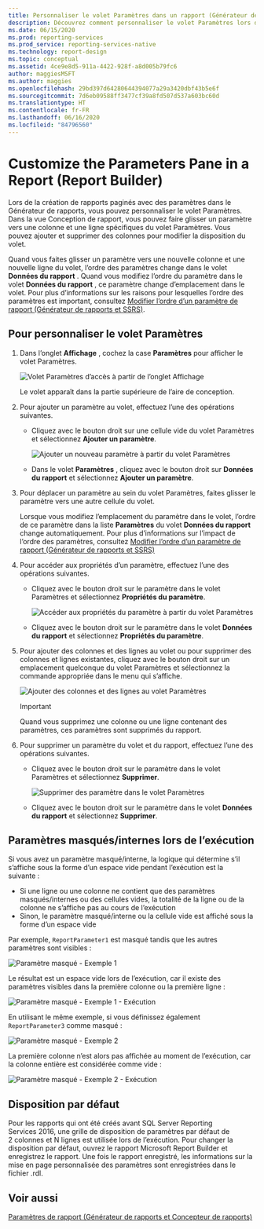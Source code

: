 ```yaml
---
title: Personnaliser le volet Paramètres dans un rapport (Générateur de rapports) | Microsoft Docs
description: Découvrez comment personnaliser le volet Paramètres lors de la création de rapports paginés avec des paramètres dans le Générateur de rapports.
ms.date: 06/15/2020
ms.prod: reporting-services
ms.prod_service: reporting-services-native
ms.technology: report-design
ms.topic: conceptual
ms.assetid: 4ce9e8d5-911a-4422-928f-a8d005b79fc6
author: maggiesMSFT
ms.author: maggies
ms.openlocfilehash: 29bd397d64280644394077a29a3420dbf43b5e6f
ms.sourcegitcommit: 7d6eb09588ff3477cf39a8fd507d537a603bc60d
ms.translationtype: HT
ms.contentlocale: fr-FR
ms.lasthandoff: 06/16/2020
ms.locfileid: "84796560"
---
```

# <a name="customize-the-parameters-pane-in-a-report-report-builder"></a>Customize the Parameters Pane in a Report (Report Builder)
  Lors de la création de rapports paginés avec des paramètres dans le Générateur de rapports, vous pouvez personnaliser le volet Paramètres. Dans la vue Conception de rapport, vous pouvez faire glisser un paramètre vers une colonne et une ligne spécifiques du volet Paramètres. Vous pouvez ajouter et supprimer des colonnes pour modifier la disposition du volet.

 Quand vous faites glisser un paramètre vers une nouvelle colonne et une nouvelle ligne du volet, l’ordre des paramètres change dans le volet **Données du rapport** . Quand vous modifiez l’ordre du paramètre dans le volet **Données du rapport** , ce paramètre change d’emplacement dans le volet. Pour plus d’informations sur les raisons pour lesquelles l’ordre des paramètres est important, consultez [Modifier l’ordre d’un paramètre de rapport &#40;Générateur de rapports et SSRS&#41;](../../reporting-services/report-design/change-the-order-of-a-report-parameter-report-builder-and-ssrs.md).

## <a name="to-customize-the-parameters-pane"></a>Pour personnaliser le volet Paramètres

1.  Dans l’onglet **Affichage** , cochez la case **Paramètres** pour afficher le volet Paramètres.

     ![Volet Paramètres d’accès à partir de l’onglet Affichage](../../reporting-services/report-design/media/ssrs-customparameter-accessparameterpanedesignmode.png "Volet Paramètres d’accès à partir de l’onglet Affichage")

     Le volet apparaît dans la partie supérieure de l’aire de conception.

2.  Pour ajouter un paramètre au volet, effectuez l’une des opérations suivantes.

    -   Cliquez avec le bouton droit sur une cellule vide du volet Paramètres et sélectionnez **Ajouter un paramètre**.

         ![Ajouter un nouveau paramètre à partir du volet Paramètres](../../reporting-services/report-design/media/ssrs-customizeparameter-addnewparameter.png "Ajouter un nouveau paramètre à partir du volet Paramètres")

    -   Dans le volet **Paramètres** , cliquez avec le bouton droit sur **Données du rapport** et sélectionnez **Ajouter un paramètre**.

3.  Pour déplacer un paramètre au sein du volet Paramètres, faites glisser le paramètre vers une autre cellule du volet.

     Lorsque vous modifiez l’emplacement du paramètre dans le volet, l’ordre de ce paramètre dans la liste **Paramètres** du volet **Données du rapport** change automatiquement. Pour plus d’informations sur l’impact de l’ordre des paramètres, consultez [Modifier l’ordre d’un paramètre de rapport &#40;Générateur de rapports et SSRS&#41;](../../reporting-services/report-design/change-the-order-of-a-report-parameter-report-builder-and-ssrs.md)

4.  Pour accéder aux propriétés d’un paramètre, effectuez l’une des opérations suivantes.

    -   Cliquez avec le bouton droit sur le paramètre dans le volet Paramètres et sélectionnez **Propriétés du paramètre**.

         ![Accéder aux propriétés du paramètre à partir du volet Paramètres](../../reporting-services/report-design/media/ssrs-customizeparameter-accessparameterproperties-composite.png "Accéder aux propriétés du paramètre à partir du volet Paramètres")

    -   Cliquez avec le bouton droit sur le paramètre dans le volet **Données du rapport** et sélectionnez **Propriétés du paramètre**.

5.  Pour ajouter des colonnes et des lignes au volet ou pour supprimer des colonnes et lignes existantes, cliquez avec le bouton droit sur un emplacement quelconque du volet Paramètres et sélectionnez la commande appropriée dans le menu qui s’affiche.

     ![Ajouter des colonnes et des lignes au volet Paramètres](../../reporting-services/report-design/media/ssrs-customparameter-addcolumnsrows.png "Ajouter des colonnes et des lignes au volet Paramètres")

    > [!IMPORTANT]
    >  Quand vous supprimez une colonne ou une ligne contenant des paramètres, ces paramètres sont supprimés du rapport.

6.  Pour supprimer un paramètre du volet et du rapport, effectuez l’une des opérations suivantes.

    -   Cliquez avec le bouton droit sur le paramètre dans le volet Paramètres et sélectionnez  **Supprimer**.

         ![Supprimer des paramètre dans le volet Paramètres](../../reporting-services/report-design/media/ssrs-customparameter-deleteparameter.png "Supprimer des paramètre dans le volet Paramètres")

    -   Cliquez avec le bouton droit sur le paramètre dans le volet **Données du rapport** et sélectionnez **Supprimer**.

## <a name="hiddeninternal-parameters-during-runtime"></a>Paramètres masqués/internes lors de l’exécution
Si vous avez un paramètre masqué/interne, la logique qui détermine s’il s’affiche sous la forme d’un espace vide pendant l’exécution est la suivante :

   - Si une ligne ou une colonne ne contient que des paramètres masqués/internes ou des cellules vides, la totalité de la ligne ou de la colonne ne s’affiche pas au cours de l’exécution
   - Sinon, le paramètre masqué/interne ou la cellule vide est affiché sous la forme d’un espace vide

Par exemple, `ReportParameter1` est masqué tandis que les autres paramètres sont visibles :

![Paramètre masqué - Exemple 1](../../reporting-services/report-design/media/ssrs-hidden-parameter-rb-1.png "Un paramètre masqué dans la grille de disposition")

Le résultat est un espace vide lors de l’exécution, car il existe des paramètres visibles dans la première colonne ou la première ligne :

![Paramètre masqué - Exemple 1 - Exécution](../../reporting-services/report-design/media/ssrs-hidden-parameter-server-1.png "Un paramètre masqué dans la grille de disposition se traduit par un espace vide lors de l’exécution")

En utilisant le même exemple, si vous définissez également `ReportParameter3` comme masqué :

![Paramètre masqué - Exemple 2](../../reporting-services/report-design/media/ssrs-hidden-parameter-rb-2.png "Deux paramètres masqués dans la même colonne")

La première colonne n’est alors pas affichée au moment de l’exécution, car la colonne entière est considérée comme vide :

![Paramètre masqué - Exemple 2 - Exécution](../../reporting-services/report-design/media/ssrs-hidden-parameter-server-2.png "Deux paramètres masqués dans la même colonne lors de l’exécution")

## <a name="default-layout"></a>Disposition par défaut
Pour les rapports qui ont été créés avant SQL Server Reporting Services 2016, une grille de disposition de paramètres par défaut de 2 colonnes et N lignes est utilisée lors de l’exécution. Pour changer la disposition par défaut, ouvrez le rapport Microsoft Report Builder et enregistrez le rapport. Une fois le rapport enregistré, les informations sur la mise en page personnalisée des paramètres sont enregistrées dans le fichier .rdl.


## <a name="see-also"></a>Voir aussi
 [Paramètres de rapport &#40;Générateur de rapports et Concepteur de rapports&#41;](../../reporting-services/report-design/report-parameters-report-builder-and-report-designer.md)


